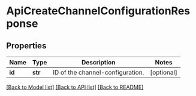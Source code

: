 # ApiCreateChannelConfigurationResponse

## Properties
Name | Type | Description | Notes
------------ | ------------- | ------------- | -------------
**id** | **str** | ID of the channel-configuration. | [optional] 

[[Back to Model list]](../README.md#documentation-for-models) [[Back to API list]](../README.md#documentation-for-api-endpoints) [[Back to README]](../README.md)


